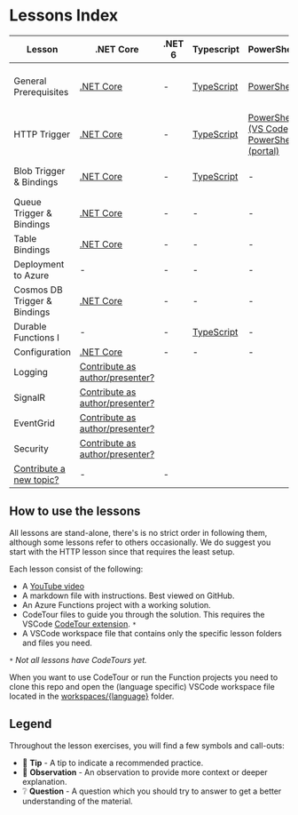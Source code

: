 # Lessons Index

Lesson|.NET Core|.NET 6|Typescript|PowerShell|Agnostic|Contributions by
|-|-|-|-|-|-|-
|General Prerequisites|[.NET Core](dotnetcore31/prerequisites/prerequisites-dotnet.md)|-|[TypeScript](typescript/prerequisites/prerequisites-ts.md)|[PowerShell](PowerShell/prerequisites/prerequisites-powershell.md)|-|Marc, Gwyneth, Barbara, Christian
|HTTP Trigger|[.NET Core](dotnetcore31/http/http-lesson-dotnet.md)|-|[TypeScript](typescript/http/http-lesson-ts.md)|[PowerShell (VS Code)](PowerShell/http/http-lesson-powershell.md), [PowerShell (portal)](PowerShell/http/http-lesson-powershell-portal.md)|-|Marc,Gwyneth, Barbara, Caroline, Christian
|Blob Trigger & Bindings|[.NET Core](dotnetcore31/blob/blob-lesson-dotnet.md)|-|[TypeScript](typescript/blob/blob-lesson-ts.md)|-|-|Marc, Gwyneth, Christian
|Queue Trigger & Bindings|[.NET Core](dotnetcore31/queue/queue-lesson-dotnet.md)|-|-|-|-|Marc
|Table Bindings|[.NET Core](dotnetcore31/table/table-lesson-dotnet.md)|-|-|-|-|Marc
|Deployment to Azure|-|-|-|-|[Agnostic](deployment/deployment-lesson.md)|Marc
|Cosmos DB Trigger & Bindings|[.NET Core](dotnetcore31/cosmosdb/cosmosdb-lesson-dotnet.md)|-|-|-|-|Gabriela, Marc
|Durable Functions I |-|-|[TypeScript](typescript/durable-functions/chaining/chaining-lesson-ts.md)|-|-|Christian, Marc
|Configuration|[.NET Core](dotnetcore31/configuration/configuration-lesson-dotnet.md)|-|-|-|-|Stacy, Marc
|Logging|[Contribute as author/presenter?](https://github.com/marcduiker/azure-functions-university/issues/10)
|SignalR|[Contribute as author/presenter?](https://github.com/marcduiker/azure-functions-university/issues/13)
|EventGrid|[Contribute as author/presenter?](https://github.com/marcduiker/azure-functions-university/issues/13)
|Security|[Contribute as author/presenter?](https://github.com/marcduiker/azure-functions-university/issues/6)
|[Contribute a new topic?](https://github.com/marcduiker/azure-functions-university/issues/new?assignees=&labels=content&template=content_request.md&title=Content+Request%3A+%3CTITLE%3E)|-|-

## How to use the lessons

All lessons are stand-alone, there's is no strict order in following them, although some lessons refer to others occasionally.
We do suggest you start with the HTTP lesson since that requires the least setup.

Each lesson consist of the following:

* A [YouTube video](http://bit.ly/az-func-uni-playlist)
* A markdown file with instructions. Best viewed on GitHub.
* An Azure Functions project with a working solution.
* CodeTour files to guide you through the solution. This requires the VSCode [CodeTour extension](https://marketplace.visualstudio.com/items?itemName=vsls-contrib.codetour). `*`
* A VSCode workspace file that contains only the specific lesson folders and files you need.

`*` *Not all lessons have CodeTours yet.*

When you want to use CodeTour or run the Function projects you need to clone this repo and open the (language specific) VSCode workspace file located in the [workspaces/{language}](../workspaces) folder.

## Legend

Throughout the lesson exercises, you will find a few symbols and call-outs:

* 📝 __Tip__ - A tip to indicate a recommended practice.
* 🔎 __Observation__ - An observation to provide more context or deeper explanation.
* ❔ __Question__ - A question which you should try to answer to get a better understanding of the material.
